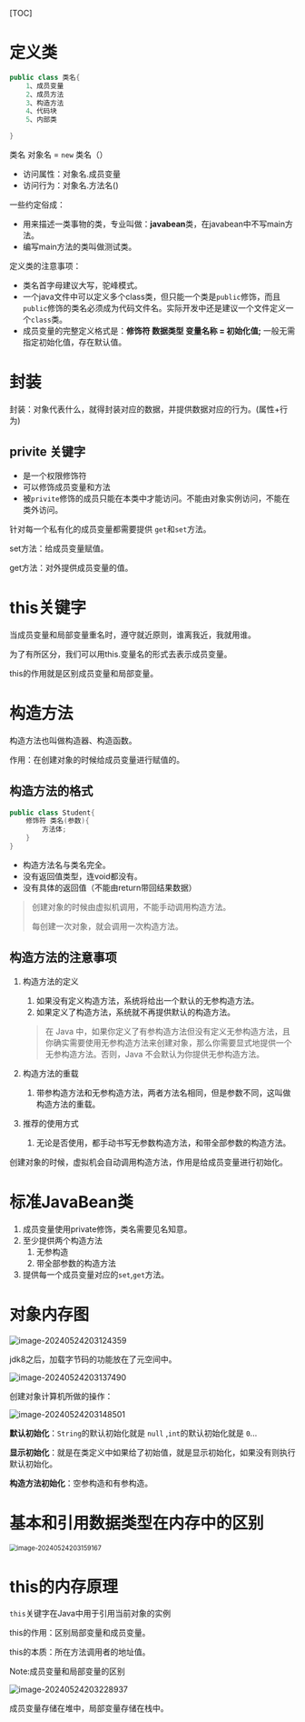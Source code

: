 [TOC]




# 定义类

```java
public class 类名{
    1、成员变量
    2、成员方法
    3、构造方法
    4、代码块
    5、内部类

}
```

类名 对象名 = `new` 类名（）

* 访问属性：对象名.成员变量 
* 访问行为：对象名.方法名()


一些约定俗成：

* 用来描述一类事物的类，专业叫做：**javabean**类，在javabean中不写main方法。
* 编写main方法的类叫做测试类。

定义类的注意事项：

* 类名首字母建议大写，驼峰模式。
* 一个java文件中可以定义多个class类，但只能一个类是`public`修饰，而且`public`修饰的类名必须成为代码文件名。实际开发中还是建议一个文件定义一个`class`类。
* 成员变量的完整定义格式是：**修饰符 数据类型 变量名称 = 初始化值;** 一般无需指定初始化值，存在默认值。

# 封装
封装：对象代表什么，就得封装对应的数据，并提供数据对应的行为。(属性+行为)

## privite 关键字
* 是一个权限修饰符
* 可以修饰成员变量和方法
* 被`privite`修饰的成员只能在本类中才能访问。不能由对象实例访问，不能在类外访问。

针对每一个私有化的成员变量都需要提供 `get`和`set`方法。

set方法：给成员变量赋值。

get方法：对外提供成员变量的值。

# this关键字

当成员变量和局部变量重名时，遵守就近原则，谁离我近，我就用谁。

为了有所区分，我们可以用this.变量名的形式去表示成员变量。

this的作用就是区别成员变量和局部变量。

# 构造方法

构造方法也叫做构造器、构造函数。

作用：在创建对象的时候给成员变量进行赋值的。

## 构造方法的格式

```java
public class Student{
    修饰符 类名(参数){
        方法体;
    }
}
```

* 构造方法名与类名完全。
* 没有返回值类型，连void都没有。
* 没有具体的返回值（不能由return带回结果数据）

> 创建对象的时候由虚拟机调用，不能手动调用构造方法。
>
> 每创建一次对象，就会调用一次构造方法。

## 构造方法的注意事项
1. 构造方法的定义
   1. 如果没有定义构造方法，系统将给出一个默认的无参构造方法。
   2. 如果定义了构造方法，系统就不再提供默认的构造方法。
   
   > 在 Java 中，如果你定义了有参构造方法但没有定义无参构造方法，且你确实需要使用无参构造方法来创建对象，那么你需要显式地提供一个无参构造方法。否则，Java 不会默认为你提供无参构造方法。
   
2. 构造方法的重载
   1. 带参构造方法和无参构造方法，两者方法名相同，但是参数不同，这叫做构造方法的重载。
   
3. 推荐的使用方式
   1. 无论是否使用，都手动书写无参数构造方法，和带全部参数的构造方法。

创建对象的时候，虚拟机会自动调用构造方法，作用是给成员变量进行初始化。

# 标准JavaBean类
1. 成员变量使用private修饰，类名需要见名知意。
2. 至少提供两个构造方法
   1. 无参构造
   2. 带全部参数的构造方法
3. 提供每一个成员变量对应的`set`,`get`方法。

# 对象内存图

![image-20240524203124359](D:\md_image\image-20240524203124359.png)

jdk8之后，加载字节码的功能放在了元空间中。

![image-20240524203137490](D:\md_image\image-20240524203137490.png)

创建对象计算机所做的操作：

![image-20240524203148501](D:\md_image\image-20240524203148501.png)

**默认初始化**：`String`的默认初始化就是 `null` ,`int`的默认初始化就是 `0`...

**显示初始化**：就是在类定义中如果给了初始值，就是显示初始化，如果没有则执行默认初始化。

**构造方法初始化**：空参构造和有参构造。

# 基本和引用数据类型在内存中的区别

<img src="D:\md_image\image-20240524203159167.png" alt="image-20240524203159167" style="zoom:80%;" />

# this的内存原理

`this`关键字在Java中用于引用当前对象的实例

this的作用：区别局部变量和成员变量。

this的本质：所在方法调用者的地址值。

Note:成员变量和局部变量的区别

![image-20240524203228937](D:\md_image\image-20240524203228937.png)

成员变量存储在堆中，局部变量存储在栈中。